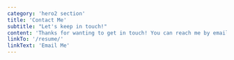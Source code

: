 ```yaml
---
category: 'hero2 section'
title: 'Contact Me'
subtitle: "Let's keep in touch!"
content: 'Thanks for wanting to get in touch! You can reach me by email by clicking the below button or via any of the other platforms listed below!'
linkTo: '/resume/'
linkText: 'Email Me'
---
```

